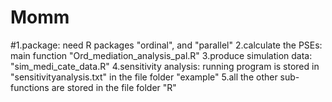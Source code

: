 # Momm
#1.package: 
need R packages "ordinal", and "parallel"
2.calculate the PSEs: main function "Ord_mediation_analysis_pal.R"
3.produce simulation data: "sim_medi_cate_data.R"
4.sensitivity analysis: running program is stored in "sensitivityanalysis.txt" in the file folder "example"
5.all the other sub-functions are stored in the file folder "R"
